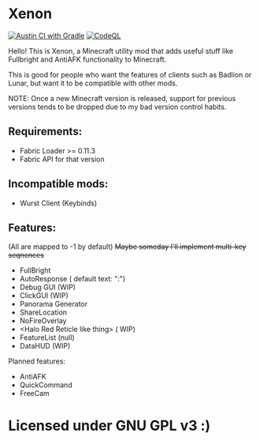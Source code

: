 # Xenon

[![Austin CI with Gradle](https://github.com/AV306/xenon/actions/workflows/austin_gradle.yml/badge.svg)](https://github.com/AV306/xenon/actions/workflows/austin_gradle.yml)
[![CodeQL](https://github.com/AV306/xenon/actions/workflows/codeql-analysis.yml/badge.svg)](https://github.com/AV306/xenon/actions/workflows/codeql-analysis.yml)

Hello! This is Xenon, a Minecraft utility mod that adds useful stuff like Fullbright and AntiAFK functionality to Minecraft.

This is good for people who want the features of clients such as Badlion or Lunar, but want it to be compatible with other mods.

NOTE: Once a new Minecraft version is released, support for previous versions tends to be dropped due to my bad version control habits.

## Requirements:

- Fabric Loader >= 0.11.3
- Fabric API for that version

## Incompatible mods:

- Wurst Client (Keybinds)

## Features:

(All are mapped to -1 by default)
~~Maybe someday I'll implement multi-key seqnences~~
- FullBright 
- AutoResponse ( default text: ":")
- Debug GUI (WIP)
- ClickGUI (WIP)
- Panorama Generator
- ShareLocation
- NoFireOverlay
- \<Halo Red Reticle like thing\> ( WIP)
- FeatureList (null)
- DataHUD (WIP)

Planned features:

- AntiAFK
- QuickCommand
- FreeCam

# Licensed under GNU GPL v3 \:)
